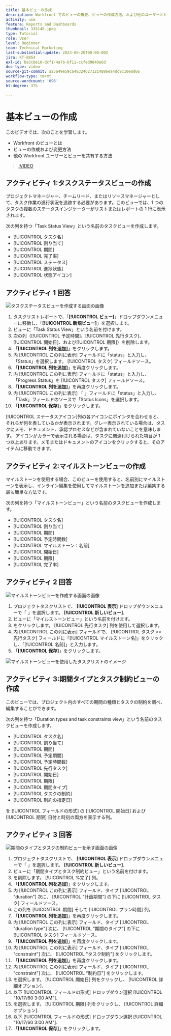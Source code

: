 ```yaml
---
title: 基本ビューの作成
description: Workfront でのビューの概要、ビューの作成方法、および他のユーザーとビューを共有する方法について説明します。
activity: use
feature: Reports and Dashboards
thumbnail: 335148.jpeg
type: Tutorial
role: User
level: Beginner
team: Technical Marketing
last-substantial-update: 2023-06-20T00:00:00Z
jira: KT-8854
exl-id: ba3c0e10-dcf1-4a7b-bf11-ccfed9040e6d
doc-type: video
source-git-commit: a25a49e59ca483246271214886ea4dc9c10e8d66
workflow-type: tm+mt
source-wordcount: '696'
ht-degree: 37%

---
```


# 基本ビューの作成

このビデオでは、次のことを学習します。

* Workfront のビューとは
* ビューの作成および変更方法
* 他の Workfront ユーザーとビューを共有する方法

>[!VIDEO](https://video.tv.adobe.com/v/335148/?quality=12&learn=on)

## アクティビティ 1:タスクステータスビューの作成

プロジェクトマネージャー、チームリード、またはリソースマネージャーとして、タスク作業の進行状況を追跡する必要があります。このビューでは、1 つのタスクの複数のステータスインジケーターがリストまたはレポートの 1 行に表示されます。

次の列を持つ「Task Status View」という名前のタスクビューを作成します。

* [!UICONTROL タスク名]
* [!UICONTROL 割り当て]
* [!UICONTROL 期間]
* [!UICONTROL 完了率]
* [!UICONTROL ステータス]
* [!UICONTROL 進捗状態]
* [!UICONTROL 状態アイコン]

## アクティビティ 1 回答

![タスクステータスビューを作成する画面の画像](assets/view-exercise.png)

1. タスクリストレポートで、「**[!UICONTROL ビュー]**」ドロップダウンメニューに移動し、「**[!UICONTROL 新規ビュー]**」を選択します。
1. ビューに「Task Status View」という名前を付けます。
1. 次の列（[!UICONTROL 予定時間]、[!UICONTROL 先行タスク]、[!UICONTROL 開始日]、および[!UICONTROL 期限]）を削除します。 
1. 「**[!UICONTROL 列を追加]**」をクリックします。 
1. 内 [!UICONTROL この列に表示] フィールドに「status」と入力し、「Status」を選択します。 [!UICONTROL タスク] フィールドソース。
1. 「**[!UICONTROL 列を追加]**」を再度クリックします。
1. 内 [!UICONTROL この列に表示] フィールドに「status」と入力し、「Progress Status」を [!UICONTROL タスク] フィールドソース。
1. 「**[!UICONTROL 列を追加]**」を再度クリックします。
1. 内 [!UICONTROL この列に表示] 「 」フィールドに「status」と入力し、「Task」フィールドのソースで「Status Icons」を選択します。
1. 「**[!UICONTROL 保存]**」をクリックします。

[!UICONTROL ステータスアイコン]列の各アイコンにポインタを合わせると、それらが何を表しているかが表示されます。グレー表示されている場合は、タスクにメモ、ドキュメント、承認プロセスなどが含まれていないことを意味します。 アイコンがカラーで表示される場合は、タスクに関連付けられた項目が 1 つ以上あります。メモまたはドキュメントのアイコンをクリックすると、そのアイテムに移動できます。

## アクティビティ 2:マイルストーンビューの作成

マイルストーンを使用する場合、このビューを使用すると、名前別にマイルストーンを表示し、インライン編集を使用してマイルストーンを追加または編集する最も簡単な方法です。

次の列を持つ「マイルストーンビュー」という名前のタスクビューを作成します。

* [!UICONTROL タスク名]
* [!UICONTROL 割り当て]
* [!UICONTROL 期間]
* [!UICONTROL 予定時間数]
* [!UICONTROL マイルストーン：名前]
* [!UICONTROL 開始日]
* [!UICONTROL 期限]
* [!UICONTROL 完了率]


## アクティビティ 2 回答

![マイルストーンビューを作成する画面の画像](assets/view-milestone-exercise-1.png)

1. プロジェクトタスクリストで、 **[!UICONTROL 表示]** ドロップダウンメニューで「 」を選択します。 **[!UICONTROL 新しいビュー]**.
1. ビューに「マイルストーンビュー」という名前を付けます。
1. をクリックします。 [!UICONTROL 先行タスク] 列を使用して選択します。
1. 内 [!UICONTROL この列に表示] フィールドで、 [!UICONTROL タスク >> 先行タスク] フィールドに「[!UICONTROL マイルストーン名]」をクリックし、「[!UICONTROL 名前]」と入力します。
1. 「**[!UICONTROL 保存]**」をクリックします。

![マイルストーンビューを使用したタスクリストのイメージ](assets/view-milestone-exercise-2.png)

## アクティビティ 3:期間タイプとタスク制約ビューの作成

このビューでは、プロジェクト内のすべての期間の種類とタスクの制約を調べ、編集することができます。

次の列を持つ「Duration types and task constraints view」という名前のタスクビューを作成します。

* [!UICONTROL タスク名]
* [!UICONTROL 割り当て]
* [!UICONTROL 期間]
* [!UICONTROL 予定期間]
* [!UICONTROL 予定時間数]
* [!UICONTROL 先行タスク]
* [!UICONTROL 開始日]
* [!UICONTROL 期限]
* [!UICONTROL 期間タイプ]
* [!UICONTROL タスクの制約]
* [!UICONTROL 制約の指定日]

を [!UICONTROL フィールドの形式] の [!UICONTROL 開始日] および [!UICONTROL 期限] 日付と時刻の両方を表示する列。

## アクティビティ 3 回答

![期間のタイプとタスクの制約ビューを示す画面の画像](assets/view-activity-3.png)

1. プロジェクトタスクリストで、 **[!UICONTROL 表示]** ドロップダウンメニューで「 」を選択します。 **[!UICONTROL 新しいビュー]**.
1. ビューに「期間タイプとタスク制約ビュー」という名前を付けます。
1. を削除します。 [!UICONTROL %完了] 列。
1. 「**[!UICONTROL 列を追加]**」をクリックします。 
1. 内 [!UICONTROL この列に表示] フィールド、タイプ [!UICONTROL &quot;duration&quot;] 次に、 [!UICONTROL &quot;計画期間&quot;] の下に [!UICONTROL タスク] フィールドソース。
1. この列を [!UICONTROL 期間] そして [!UICONTROL プラン時間] 列。
1. 「**[!UICONTROL 列を追加]**」を再度クリックします。
1. 内 [!UICONTROL この列に表示] フィールド、タイプ [!UICONTROL &quot;duration type&quot;] 次に、 [!UICONTROL &quot;期間のタイプ&quot;] の下に [!UICONTROL タスク] フィールドソース。
1. 「**[!UICONTROL 列を追加]**」を再度クリックします。
1. 内 [!UICONTROL この列に表示] フィールド、タイプ [!UICONTROL &quot;constraint&quot;] 次に、 [!UICONTROL &quot;タスク制約&quot;] をクリックします。
1. 「**[!UICONTROL 列を追加]**」を再度クリックします。
1. 内 [!UICONTROL この列に表示] フィールド、タイプ [!UICONTROL &quot;constraint&quot;] 次に、 [!UICONTROL &quot;制約日&quot;] をクリックします。
1. を選択します。 [!UICONTROL 開始日] 列をクリックし、 [!UICONTROL 詳細オプション].
1. 以下 [!UICONTROL フィールドの形式] ドロップダウン選択 [!UICONTROL &quot;10/17/60 3:00 AM&quot;].
1. を選択します。 [!UICONTROL 期限] 列をクリックし、 [!UICONTROL 詳細オプション].
1. 以下 [!UICONTROL フィールドの形式] ドロップダウン選択 [!UICONTROL &quot;10/17/60 3:00 AM&quot;].
1. 「**[!UICONTROL 保存]**」をクリックします。
